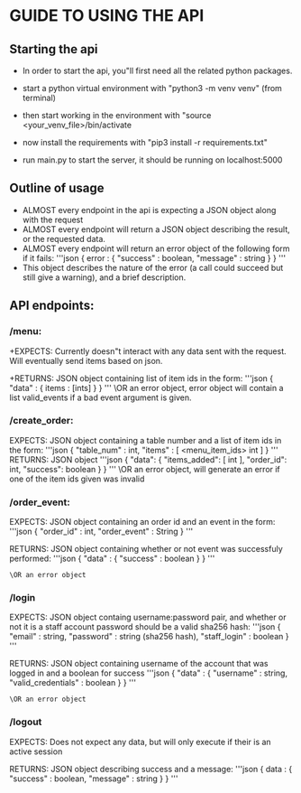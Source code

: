 # GUIDE TO USING THE API

## Starting the api

- In order to start the api, you"ll first need all the related python packages.

- start a python virtual environment with "python3 -m venv venv" (from terminal)

- then start working in the environment with "source <your_venv_file>/bin/activate

- now install the requirements with "pip3 install -r requirements.txt"

- run main.py to start the server, it should be running on localhost:5000

## Outline of usage
- ALMOST every endpoint in the api is expecting a JSON object along with the request
- ALMOST every endpoint will return a JSON object describing the result, or the requested data.
- ALMOST every endpoint will return an error object of the following form if it fails:
	'''json
	{
		error : {
			"success" : boolean,
			"message" : string
		}
	} 
	'''
- This object describes the nature of the error (a call could succeed but still give a warning), and a brief description.

## API endpoints:

### /menu:
+EXPECTS: Currently doesn"t interact with any data sent with the request. Will eventually send items
	based on json.

+RETURNS: JSON object containing list of item ids in the form:
	'''json
	{
		"data" : {
			items : [ints]
		}
	}
	'''
	\OR an error object, error object will contain a list valid_events if a bad event argument is given.

### /create\_order:
EXPECTS: JSON object containing a table number and a list of item ids in the form:
	'''json
	{
		"table_num" : int,
		"items" : [
			<menu_item_ids> int
		]
	}
	'''
RETURNS: JSON object 
	'''json
	{
  		"data": {
    		"items_added": [
      			int
   			], 
    		"order_id": int, 
    		"success": boolean
  		}
	}
 	'''
	\OR an error object, will generate an error if one of the item ids given was invalid

### /order\_event:
EXPECTS: JSON object containing an order id and an event in the form:
	'''json
	{
		"order_id" : int,
		"order_event" : String
	}
	'''

RETURNS: JSON object containing whether or not event was successfuly performed:
	'''json
	{
		"data" : {
			"success" : boolean
		}
	}
	'''

	\OR an error object

### /login
EXPECTS: JSON object containg username:password pair, and whether or not it is a staff account password 
should be a valid sha256 hash:
	'''json
	{
		"email" : string,
		"password" : string (sha256 hash),
		"staff_login" : boolean
	}
	'''

RETURNS: JSON object containing username of the account that was logged in and a boolean for success 
	'''json
	{
		"data" : {
			"username" : string,
			"valid_credentials" : boolean
		}
	}
	'''

	\OR an error object

### /logout
EXPECTS: Does not expect any data, but will only execute if their is an active session

RETURNS: JSON object describing success and a message:
	'''json
	{
		data : {
			"success" : boolean,
			"message" : string
		}
	}
	'''
